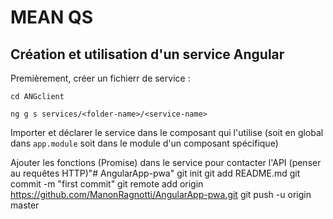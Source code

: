 # MEAN QS

## Création et utilisation d'un service Angular

Premièrement, créer un fichierr de service :

```
cd ANGclient

ng g s services/<folder-name>/<service-name>
```

Importer et déclarer le service dans le composant qui l'utilise (soit en global dans `app.module` soit dans le module d'un composant spécifique)

Ajouter les fonctions (Promise) dans le service pour contacter l'API (penser au requêtes HTTP)"# AngularApp-pwa"  git init git add README.md git commit -m "first commit" git remote add origin https://github.com/ManonRagnotti/AngularApp-pwa.git git push -u origin master
